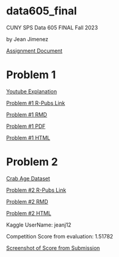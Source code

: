 # data605_final
CUNY SPS Data 605 FINAL Fall 2023 

by Jean Jimenez

[Assignment Document](https://github.com/sleepysloth12/data605_final/blob/main/final%20project%20fall%202023docx.pdf)

# Problem 1


[Youtube Explanation](https://youtu.be/d8jmzLQbyU8)


[Problem #1 R-Pubs Link](http://rpubs.com/sleepysloth12/1124828)

[Problem #1 RMD](https://github.com/sleepysloth12/data605_final/blob/main/jjimenez_605_finalpt1.Rmd)


[Problem #1 PDF](https://github.com/sleepysloth12/data605_final/blob/main/jjimenez_605_finalpt1.pdf)


[Problem #1 HTML](https://github.com/sleepysloth12/data605_final/blob/main/jjimenez_605_finalpt1.html)

# Problem 2

[Crab Age Dataset](https://www.kaggle.com/competitions/playground-series-s3e16)

[Problem #2 R-Pubs Link](http://rpubs.com/sleepysloth12/1126909)

[Problem #2 RMD](https://github.com/sleepysloth12/data605_final/blob/main/jjimenez_605_finalpt2.Rmd)


[Problem #2 HTML](https://github.com/sleepysloth12/data605_final/blob/main/jjimenez_605_finalpt2.html)


Kaggle UserName: jeanj12

Competition Score from evaluation: 1.51782

[Screenshot of Score from Submission](https://github.com/sleepysloth12/data605_final/blob/main/kaggle_score.png)

